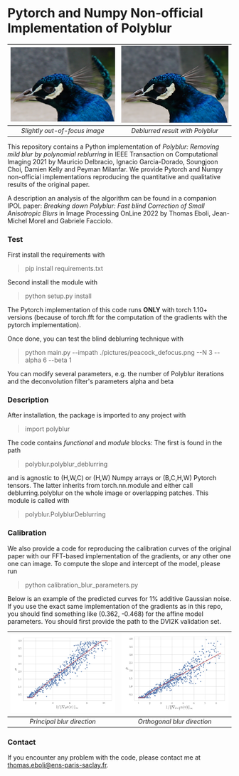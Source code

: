 # Pytorch and Numpy Non-official Implementation of Polyblur

| <img src="./pictures/peacock_defocus.png" width="360px"/> | <img src="results/peacock_restored_alpha_6_beta_1.png" width="360px"/> |
|:------------------------------------------------:|:----------------------------------------------------------------------:|
|        <i>Slightly out-of-focus image</i>        |                 <i>Deblurred result with Polyblur</i>                  |

This repository contains a Python implementation of *Polyblur: Removing mild blur by polynomial reblurring* in
IEEE Transaction on Computational Imaging 2021 by Mauricio Delbracio, Ignacio Garcia-Dorado, Soungjoon Choi, 
Damien Kelly and Peyman Milanfar. We provide Pytorch and Numpy non-official implementations reproducing the quantitative
and qualitative results of the original paper.

A description an analysis of the algorithm can be found in a companion IPOL paper:
*Breaking down Polyblur: Fast blind Correction of Small Anisotropic Blurs* in Image Processing OnLine 2022 by Thomas Eboli, 
Jean-Michel Morel and Gabriele Facciolo.

### Test

First install the requirements with
> pip install requirements.txt

Second install the module with
> python setup.py install

The Pytorch implementation of this code runs **ONLY** with torch 1.10+ 
versions (because of torch.fft for the computation of the gradients with the pytorch implementation).

Once done, you can test the blind deblurring technique with
> python main.py --impath ./pictures/peacock_defocus.png --N 3 --alpha 6 --beta 1

You can modify several parameters, e.g. the number of Polyblur iterations and
the deconvolution filter's parameters alpha and beta


### Description

After installation, the package is imported to any project with
> import polyblur

The code contains *functional* and *module* blocks: The first is found in the path
> polyblur.polyblur_deblurring

and is agnostic to (H,W,C) or (H,W) Numpy arrays or (B,C,H,W) Pytorch tensors. The latter inherits from torch.nn.module 
and either call deblurring.polyblur on the whole image or overlapping patches. This module is called
with 
> polyblur.PolyblurDeblurring



### Calibration

We also provide a code for reproducing the calibration curves of the original paper with our FFT-based implementation of 
the gradients, or any other one one can image. To compute the slope and intercept 
of the model, please run
> python calibration_blur_parameters.py

Below is an example of the predicted curves for 1% additive Gaussian noise. If you use the exact same implementation 
of the gradients as in this repo, you should find something  like (0.362, -0.468) for the affine model parameters.
You should first provide the path
to the DVI2K validation set.

| <img src="./results/calibration_normal_0.01.jpg" width="360px"/> | <img src="results/calibration_orthogonal_0.01.jpg" width="360px"/> |
|:----------------------------------------------------------------:|:------------------------------------------------------------------:|
|                 <i>Principal blur direction</i>                  |                  <i>Orthogonal blur direction</i>                  |



### Contact 

If you encounter any problem with the code, please contact me at <thomas.eboli@ens-paris-saclay.fr>.

